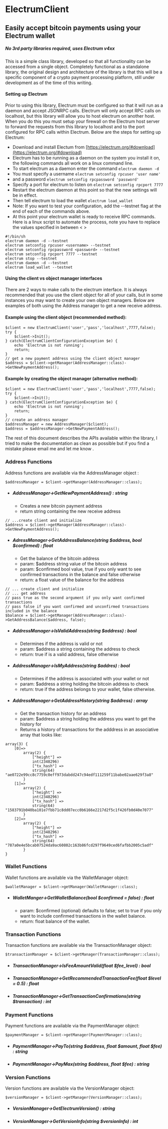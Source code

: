 # ElectrumClient
## Easily accept bitcoin payments using your Electrum wallet
##### No 3rd party libraries required, uses Electrum v4xx 
This is a simple class library, developed so that all functionality can be accessed from a single object. Completely functional as a standalone library, the original design and architecture of the library is that this will be a specific component of a crypto payment processing platform, still under development as of the time of this writing.

#### Setting up Electrum 
Prior to using this library, Electrum must be configured so that it will run as a daemon and accept JSONRPC calls. Electrum will only accept RPC calls on localhost, but this library will allow you to host electrum on another host. When you do this you must setup your firewall on the Electrum host server to forward the requests from this library to localhost and to the port configured for RPC calls within Electrum.
Below are the steps for setting up Electrum:
- Download and install Electum from [https://electrum.org/#download](https://electrum.org/#download)
- Electrum has to be running as a daemon on the system you install it on, the following commands all work on a linux command line. 
- To start electrum as a daemon enter the command
```electrum daemon -d``` 
- You must specify a username 
```electrum setconfig rpcuser 'user name'```
- and a password
```electrum setconfig rpcpassword 'password'```
- Specify a port for electrum to listen on
```electrum setconfig rpcport 7777```
- Restart the electrum daemon at this point so that the new settings will be in effect.
- Then tell electrum to load the wallet 
```electrum load_wallet```
- Note: If you want to test your configuration, add the --testnet flag at the end of each of the commands above.
- At this point your electrum wallet is ready to receive RPC commands.
Here is a linux script to automate the process, note you have to replace the values specified in between < >

```
#!/bin/sh
electrum daemon -d --testnet
electrum setconfig rpcuser <username> --testnet
electrum setconfig rpcpassword <password> --testnet
electrum setconfig rpcport 7777 --testnet
electrum stop --testnet
electrum daemon -d --testnet
electrum load_wallet --testnet
```
#### Using the client vs object manager interfaces
There are 2 ways to make calls to the electrum interface. It is always recommended that you use the 
client object for all of your calls, but in some instances you may want to create your own object managers. Below are examples of both using the Address manager to get a new receive address.

#### Example using the client object (recommended method):
```
$client = new ElectrumClient('user','pass','localhost',7777,false);
try {
    $client->Init();
} catch(ElectrumClientConfigurationException $e) {
    echo 'Electrum is not running';
    return;
}
// get a new payment address using the client object manager
$address = $client->getManager(AddressManager::class)->GetNewPaymentAddress();
````
#### Example by creating the object manager (alternative method):
```
$client = new ElectrumClient('user','pass','localhost',7777,false);
try {
    $client->Init();
} catch(ElectrumClientConfigurationException $e) {
    echo 'Electrum is not running';
    return;
}
// create an address manager 
$addressManager = new AddressManager($client);
$address = $addressManager->GetNewPaymentAddress();
```

The rest of this document describes the APIs available within the library, I tried to make the documentation as clean as possible but if you find a mistake please email me and let me know <ogbitblt at pm.me>. 
### Address Functions 
Address functions are available via the AddressManager object :
```
$addressManager = $client->getManager(AddressManager::class);
```
- ##### AddressManager->GetNewPaymentAddress() : string 
    - Creates a new bitcoin payment address
    - return string containing the new receive address
```
// ...create client and initialize
$address = $client->getManager(AddressManager::class)->GetNewPaymentAddress();
```
- ##### AdressManager->GetAddressBalance(string $address, bool $confirmed) : float
    - Get the balance of the bitcoin address
    - param: $address string value of the bitcoin address
    - param: $confirmed bool value, true if you only want to see confirmed transactions in the balance and false otherwise
    - return: a float value of the balance for the address
```
// ... create client and initialize
// ... get address
// pass true as the second argument if you only want confirmed transactions
// pass false if you want confirmed and unconfirmed transactions included in the balance
$balance = $client->getManager(AddressManager::class)->GetAddressBalance($address, false);
```
- ##### AddressManager->IsValidAddress(string $address) : bool
    - Determines if the address is valid or not
    - param: $address a string containing the address to check
    - return: true if is a valid address, false otherwise
- ##### AddressManager->IsMyAddress(string $addres) : bool
    - Determines if the address is associated with your wallet or not
    - param: $address a string holding the bitcoin address to check
    - return: true if the address belongs to your wallet, false otherwise.
- ##### AddressManager->GetAddressHistory(string $address) : array
    - Get the transaction history for an address
    - param: $address a string holding the address you want to get the history for
    - Returns a history of transactions for the adddress in an associative array that looks like:
```
array(3) {
    [0]=>
        array(2) {
            ["height"] => 
            int(2348296)
            ["tx_hash"] => 
            string(64) "ae0722e99cc8c7759c0eff973dabdd247c94edf111259f11babe02aae629f3a8"
        }
    [1]=>
        array(2) {
            ["height"] => 
            int(2348296)
            ["tx_hash"] => 
            string(64) "1583791b040ba101e7fbb71c8dd07ecc0b6166e2217d2f5c1f426fb0d40e7077"
        }
    [2]=>
        array(2) {
            ["height"] => 
            int(2348296)
            ["tx_hash"] => 
            string(64) "787a0e4e5bcab07524da9ac60802c163b86fcd297f9649ced6fafbb2005c5adf"
        }
}
```

### Wallet Functions
Wallet functions are available via the WalletManager object:
```
$walletManager = $client->getManager(WalletManager::class);
```
- ##### WalletManger->GetWalletBalance(bool $confirmed = false) : float
    - param: $confirmed (optional) defaults to false; set to true if you only want to include confirmed transactions in the wallet balance.
    - return: float balance of the wallet.

### Transaction Functions
Transaction functions are available via the TransactionManager object:
```
$transactionManager = $client->getManager(TransactionManager::class);
```
- ##### TransactionManager->IsFeeAmountValid(float $fee_level) : bool
- ##### TransactionManager->GetRecommendedTransactionFee(float $level = 0.5) : float
- ##### TransactionManager->GetTransactionConfirmations(string $transaction) : int
### Payment Functions
Payment functions are available via the PaymentManager object:
```
$paymentManager = $client->getManager(PaymentManager::class);
```
- ##### PaymentManager->PayTo(string $address, float $amount, float $fee) : string
- ##### PaymentManager->PayMax(string $address, float $fee) : string
### Version Functions
Version functions are available via the VersionManager object:
```
$versionManager = $client->getManager(VersionManager::class);
```
- ##### VersionManager->GetElectrumVersion() : string
- ##### VersionManager->GetVersionInfo(string $versionInfo) : int